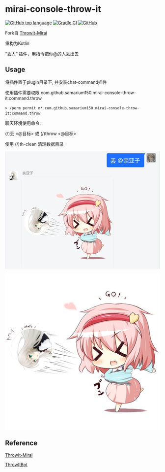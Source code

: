 # mirai-console-throw-it

[![GitHub top language](https://img.shields.io/github/languages/top/Samarium150/mirai-console-throw-it?style=flat)](https://kotlinlang.org/)
[![Gradle CI](https://github.com/Samarium150/mirai-console-throw-it/actions/workflows/Gradle%20CI.yml/badge.svg)](https://github.com/Samarium150/mirai-console-throw-it/actions/workflows/Gradle%20CI.yml)
[![GitHub](https://img.shields.io/github/license/Samarium150/mirai-console-throw-it?style=flat)](https://github.com/Samarium150/mirai-console-throw-it/blob/master/LICENSE)

Fork自 [ThrowIt-Mirai](https://github.com/MoeMegu/ThrowIt-Mirai)

重构为Kotlin

“丢人” 插件，用指令把你@的人丢出去

## Usage

将插件置于plugin目录下, 并安装chat-command插件

使用插件需要权限 com.github.samarium150.mirai-console-throw-it:command.throw

`> /perm permit m* com.github.samarium150.mirai-console-throw-it:command.throw`

聊天环境使用命令:

(/)丢 <@目标> 或 (/)throw <@目标>

使用 (/)th-clean 清理数据目录

![example](docs/example.png)

![result](docs/result.png)

## Reference

[ThrowIt-Mirai](https://github.com/MoeMegu/ThrowIt-Mirai)

[ThrowItBot](https://github.com/YJBeetle/ThrowItBot)

